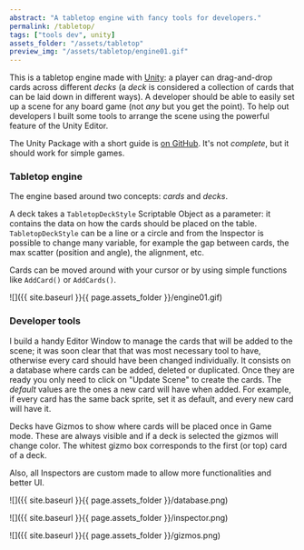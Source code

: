 ```yaml
---
abstract: "A tabletop engine with fancy tools for developers."
permalink: /tabletop/
tags: ["tools dev", unity]
assets_folder: "/assets/tabletop"
preview_img: "/assets/tabletop/engine01.gif"
---
```


This is a tabletop engine made with [Unity](https://unity3d.com/): a player can drag-and-drop cards across different *decks* (a *deck* is considered a collection of cards that can be laid down in different ways). A developer should be able to easily set up a scene for any board game (not *any* but you get the point). To help out developers I built some tools to arrange the scene using the powerful feature of the Unity Editor.

The Unity Package with a short guide is [on GitHub](https://github.com/marcomoroni/set10110). It's not *complete*, but it should work for simple games.

### Tabletop engine

The engine based around two concepts: *cards* and *decks*.

A deck takes a `TabletopDeckStyle` Scriptable Object as a parameter: it contains the data on how the cards should be placed on the table. `TabletopDeckStyle` can be a line or a circle and from the Inspector is possible to change many variable, for example the gap between cards, the max scatter (position and angle), the alignment, etc.

Cards can be moved around with your cursor or by using simple functions like `AddCard()` or `AddCards()`.

![]({{ site.baseurl }}{{ page.assets_folder }}/engine01.gif)

### Developer tools

I build a handy Editor Window to manage the cards that will be added to the scene; it was soon clear that that was most necessary tool to have, otherwise every card should have been changed individually. It consists on a database where cards can be added, deleted or duplicated. Once they are ready you only need to click on "Update Scene" to create the cards. The *default* values are the ones a new card will have when added. For example, if every card has the same back sprite, set it as default, and every new card will have it.

Decks have Gizmos to show where cards will be placed once in Game mode. These are always visible and if a deck is selected the gizmos will change color. The whitest gizmo box corresponds to the first (or top) card of a deck.

Also, all Inspectors are custom made to allow more functionalities and better UI.

![]({{ site.baseurl }}{{ page.assets_folder }}/database.png)

![]({{ site.baseurl }}{{ page.assets_folder }}/inspector.png)

![]({{ site.baseurl }}{{ page.assets_folder }}/gizmos.png)
